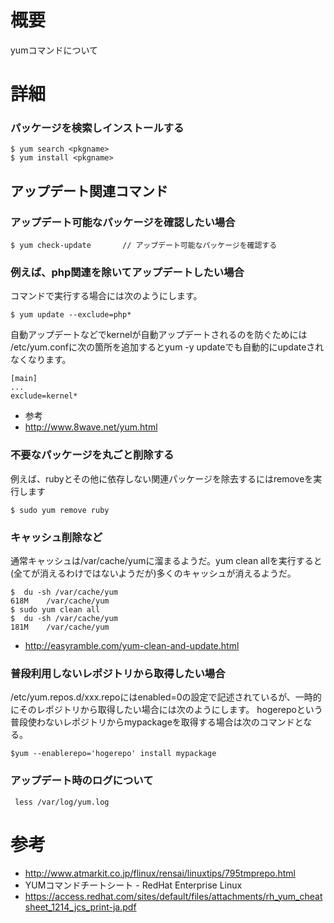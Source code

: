 # 概要
yumコマンドについて

# 詳細

### パッケージを検索しインストールする
```
$ yum search <pkgname>
$ yum install <pkgname>
```

## アップデート関連コマンド


### アップデート可能なパッケージを確認したい場合
```
$ yum check-update       // アップデート可能なパッケージを確認する
```

### 例えば、php関連を除いてアップデートしたい場合
コマンドで実行する場合には次のようにします。
```
$ yum update --exclude=php*
```

自動アップデートなどでkernelが自動アップデートされるのを防ぐためには
/etc/yum.confに次の箇所を追加するとyum -y updateでも自動的にupdateされなくなります。
```
[main]
...
exclude=kernel*
```

- 参考
 - http://www.8wave.net/yum.html

### 不要なパッケージを丸ごと削除する
例えば、rubyとその他に依存しない関連パッケージを除去するにはremoveを実行します
```
$ sudo yum remove ruby
```


### キャッシュ削除など
通常キャッシュは/var/cache/yumに溜まるようだ。yum clean allを実行すると(全てが消えるわけではないようだが)多くのキャッシュが消えるようだ。
```
$  du -sh /var/cache/yum
618M	/var/cache/yum
$ sudo yum clean all
$  du -sh /var/cache/yum
181M	/var/cache/yum
```

- http://easyramble.com/yum-clean-and-update.html

### 普段利用しないレポジトリから取得したい場合
/etc/yum.repos.d/xxx.repoにはenabled=0の設定で記述されているが、一時的にそのレポジトリから取得したい場合には次のようにします。
hogerepoという普段使わないレポジトリからmypackageを取得する場合は次のコマンドとなる。

```
$yum --enablerepo='hogerepo' install mypackage
```

### アップデート時のログについて
```
 less /var/log/yum.log
```



# 参考
- http://www.atmarkit.co.jp/flinux/rensai/linuxtips/795tmprepo.html
- YUMコマンドチートシート - RedHat Enterprise Linux
 - https://access.redhat.com/sites/default/files/attachments/rh_yum_cheatsheet_1214_jcs_print-ja.pdf
 

